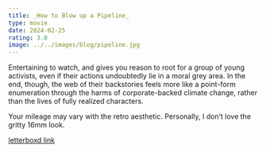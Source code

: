 ```yaml
---
title: _How to Blow up a Pipeline_
type: movie
date: 2024-02-25
rating: 3.0
image: ../../images/blog/pipeline.jpg
---
```


Entertaining to watch, and gives you reason to root for a group of young activists, even if their actions undoubtedly lie in a moral grey area. In the end, though, the web of their backstories feels more like a point-form enumeration through the harms of corporate-backed climate change, rather than the lives of fully realized characters. 

Your mileage may vary with the retro aesthetic. Personally, I don’t love the gritty 16mm look.

[letterboxd link](https://letterboxd.com/film/how-to-blow-up-a-pipeline/)